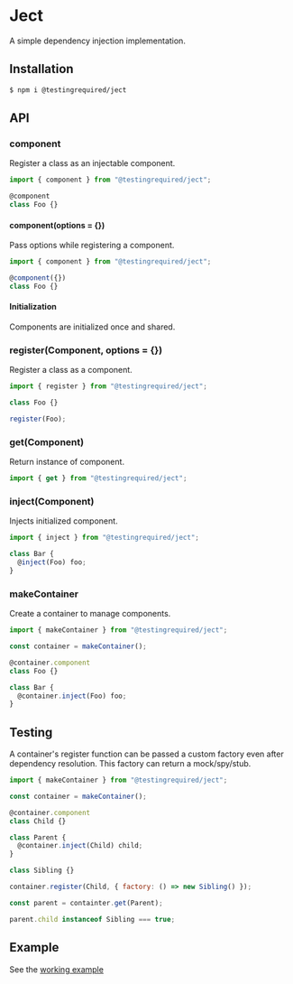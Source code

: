 # Ject

A simple dependency injection implementation.

## Installation

```bash
$ npm i @testingrequired/ject
```

## API

### component

Register a class as an injectable component.

```javascript
import { component } from "@testingrequired/ject";

@component
class Foo {}
```

#### component(options = {})

Pass options while registering a component.

```javascript
import { component } from "@testingrequired/ject";

@component({})
class Foo {}
```

#### Initialization

Components are initialized once and shared.

### register(Component, options = {})

Register a class as a component.

```javascript
import { register } from "@testingrequired/ject";

class Foo {}

register(Foo);
```

### get(Component)

Return instance of component.

```javascript
import { get } from "@testingrequired/ject";
```

### inject(Component)

Injects initialized component.

```javascript
import { inject } from "@testingrequired/ject";

class Bar {
  @inject(Foo) foo;
}
```

### makeContainer

Create a container to manage components.

```javascript
import { makeContainer } from "@testingrequired/ject";

const container = makeContainer();

@container.component
class Foo {}

class Bar {
  @container.inject(Foo) foo;
}
```

## Testing

A container's register function can be passed a custom factory even after dependency resolution. This factory can return a mock/spy/stub.

```javascript
import { makeContainer } from "@testingrequired/ject";

const container = makeContainer();

@container.component
class Child {}

class Parent {
  @container.inject(Child) child;
}

class Sibling {}

container.register(Child, { factory: () => new Sibling() });

const parent = containter.get(Parent);

parent.child instanceof Sibling === true;
```

## Example

See the [working example](example/README.md)
